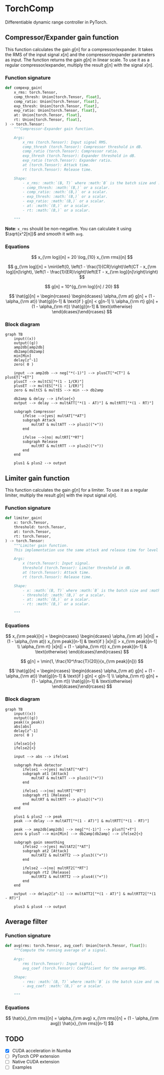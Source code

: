 # TorchComp

Differentiable dynamic range controller in PyTorch.


## Compressor/Expander gain function

This function calculates the gain $g[n]$ for a compressor/expander. 
It takes the RMS of the input signal $x[n]$ and the compressor/expander parameters as input. 
The function returns the gain $g[n]$ in linear scale.
To use it as a regular compressor/expander, multiply the result $g[n]$ with the signal $x[n]$.

### Function signature

```python   
def compexp_gain(
    x_rms: torch.Tensor,
    comp_thresh: Union[torch.Tensor, float],
    comp_ratio: Union[torch.Tensor, float],
    exp_thresh: Union[torch.Tensor, float],
    exp_ratio: Union[torch.Tensor, float],
    at: Union[torch.Tensor, float],
    rt: Union[torch.Tensor, float],
) -> torch.Tensor:
    """Compressor-Expander gain function.

    Args:
        x_rms (torch.Tensor): Input signal RMS.
        comp_thresh (torch.Tensor): Compressor threshold in dB.
        comp_ratio (torch.Tensor): Compressor ratio.
        exp_thresh (torch.Tensor): Expander threshold in dB.
        exp_ratio (torch.Tensor): Expander ratio.
        at (torch.Tensor): Attack time.
        rt (torch.Tensor): Release time.

    Shape:
        - x_rms: :math:`(B, T)` where :math:`B` is the batch size and :math:`T` is the number of samples.
        - comp_thresh: :math:`(B,)` or a scalar.
        - comp_ratio: :math:`(B,)` or a scalar.
        - exp_thresh: :math:`(B,)` or a scalar.
        - exp_ratio: :math:`(B,)` or a scalar.
        - at: :math:`(B,)` or a scalar.
        - rt: :math:`(B,)` or a scalar.

    """
```

__Note__: 
`x_rms` should be non-negative.
You can calculate it using $\sqrt{x^2[n]}$ and smooth it with `avg`.


### Equations

$$
x_{\rm log}[n] = 20 \log_{10} x_{\rm rms}[n]
$$

$$
g_{\rm log}[n] = \min\left(0, \left(1 - \frac{1}{CR}\right)\left(CT - x_{\rm log}[n]\right), \left(1 - \frac{1}{ER}\right)\left(ET - x_{\rm log}[n]\right)\right)
$$

$$
g[n] = 10^{g_{\rm log}[n] / 20}
$$

$$
\hat{g}[n] = \begin{rcases} \begin{dcases}
    \alpha_{\rm at} g[n] + (1 - \alpha_{\rm at}) \hat{g}[n-1] & \text{if } g[n] < g[n-1] \\
    \alpha_{\rm rt} g[n] + (1 - \alpha_{\rm rt}) \hat{g}[n-1] & \text{otherwise}
\end{dcases}\end{rcases}
$$

### Block diagram

```mermaid
graph TB
    input((x))
    output((g))
    amp2db[amp2db]
    db2amp[db2amp]
    min[Min]
    delay[z^-1]
    zero( 0 )

    input --> amp2db --> neg["*(-1)"] --> plusCT["+CT"] & plusET["+ET"]
    plusCT --> multCS["*(1 - 1/CR)"]
    plusET --> multES["*(1 - 1/ER)"]
    zero & multCS & multES --> min --> db2amp

    db2amp & delay --> ifelse{<}
    output --> delay --> multATT["*(1 - AT)"] & multRTT["*(1 - RT)"]

    subgraph Compressor
        ifelse -->|yes| multAT["*AT"]
        subgraph Attack
            multAT & multATT --> plus1(("+"))
        end

        ifelse -->|no| multRT["*RT"]
        subgraph Release
            multRT & multRTT --> plus2(("+"))
        end
    end

    plus1 & plus2 --> output
```

## Limiter gain function

This function calculates the gain $g[n]$ for a limiter.
To use it as a regular limiter, multiply the result $g[n]$ with the input signal $x[n]$.

### Function signature

```python
def limiter_gain(
    x: torch.Tensor,
    threshold: torch.Tensor,
    at: torch.Tensor,
    rt: torch.Tensor,
) -> torch.Tensor:
    """Limiter gain function.
    This implementation use the same attack and release time for level detection and gain smoothing.

    Args:
        x (torch.Tensor): Input signal.
        threshold (torch.Tensor): Limiter threshold in dB.
        at (torch.Tensor): Attack time.
        rt (torch.Tensor): Release time.

    Shape:
        - x: :math:`(B, T)` where :math:`B` is the batch size and :math:`T` is the number of samples.
        - threshold: :math:`(B,)` or a scalar.
        - at: :math:`(B,)` or a scalar.
        - rt: :math:`(B,)` or a scalar.

    """
```

### Equations

$$
x_{\rm peak}[n] = \begin{rcases} \begin{dcases}
    \alpha_{\rm at} |x[n]| + (1 - \alpha_{\rm at}) x_{\rm peak}[n-1] & \text{if } |x[n]| > x_{\rm peak}[n-1] \\
    \alpha_{\rm rt} |x[n]| + (1 - \alpha_{\rm rt}) x_{\rm peak}[n-1] & \text{otherwise}
\end{dcases}\end{rcases}
$$

$$
g[n] = \min(1, \frac{10^\frac{T}{20}}{x_{\rm peak}[n]})
$$

$$
\hat{g}[n] = \begin{rcases} \begin{dcases}
    \alpha_{\rm at} g[n] + (1 - \alpha_{\rm at}) \hat{g}[n-1] & \text{if } g[n] < g[n-1] \\
    \alpha_{\rm rt} g[n] + (1 - \alpha_{\rm rt}) \hat{g}[n-1] & \text{otherwise}
\end{dcases}\end{rcases}
$$


### Block diagram

```mermaid
graph TB
    input((x))
    output((g))
    peak((x_peak))
    abs[abs]
    delay[z^-1]
    zero( 0 )

    ifelse1{>}
    ifelse2{<}

    input --> abs --> ifelse1

    subgraph Peak detector
        ifelse1 -->|yes| multAT["*AT"]
        subgraph at1 [Attack]
            multAT & multATT --> plus1(("+"))
        end

        ifelse1 -->|no| multRT["*RT"]
        subgraph rt1 [Release]
            multRT & multRTT --> plus2(("+"))
        end
    end
    
    plus1 & plus2 --> peak
    peak --> delay --> multATT["*(1 - AT)"] & multRTT["*(1 - RT)"]

    peak --> amp2db[amp2db] --> neg["*(-1)"] --> plusT["+T"]
    zero & plusT --> min[Min] --> db2amp[db2amp] --> ifelse2{<}

    subgraph gain smoothing
        ifelse2 -->|yes| multAT2["*AT"]
        subgraph at2 [Attack]
            multAT2 & multATT2 --> plus3(("+"))
        end

        ifelse2 -->|no| multRT2["*RT"]
        subgraph rt2 [Release]
            multRT2 & multRTT2 --> plus4(("+"))
        end
    end

    output --> delay2[z^-1] --> multATT2["*(1 - AT)"] & multRTT2["*(1 - RT)"]

    plus3 & plus4 --> output
```

## Average filter

### Function signature

```python
def avg(rms: torch.Tensor, avg_coef: Union[torch.Tensor, float]):
    """Compute the running average of a signal.

    Args:
        rms (torch.Tensor): Input signal.
        avg_coef (torch.Tensor): Coefficient for the average RMS.

    Shape:
        - rms: :math:`(B, T)` where :math:`B` is the batch size and :math:`T` is the number of samples.
        - avg_coef: :math:`(B,)` or a scalar.

    """
```

### Equations

$$
\hat{x}_{\rm rms}[n] = \alpha_{\rm avg} x_{\rm rms}[n] + (1 - \alpha_{\rm avg}) \hat{x}_{\rm rms}[n-1]
$$

## TODO

- [x] CUDA acceleration in Numba
- [ ] PyTorch CPP extension
- [ ] Native CUDA extension
- [ ] Examples